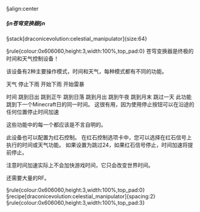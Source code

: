 §align:center
##### §n苍穹变换器§n

§stack[draconicevolution:celestial_manipulator]{size:64}

§rule{colour:0x606060,height:3,width:100%,top_pad:0}
苍穹变换器是终极的时间和天气控制设备！

该设备有2种主要操作模式，时间和天气，每种模式都有不同的功能。

天气
停止下雨
开始下雨
开始雷暴

时间
跳到日出
跳到正午
跳到日落
跳到月出
跳到午夜
跳到月末
跳过一天
此功能跳到下一个Minecraft日的同一时间。 这很有用，因为使用停止按钮可以在沿途的任何位置停止时间加速

这些功能中的每一个都应该是不言自明的。

此设备也可以配置为红石控制。 在红石控制选项卡中，您可以选择在红石信号上执行的时间或天气功能。 如果设置为跳过24，如果红石信号停止，时间加速将提前停止。

注意时间加速实际上不会加快游戏时间，它只会改变世界时间。

还需要大量的RF。

§rule{colour:0x606060,height:3,width:100%,top_pad:0}
§recipe[draconicevolution:celestial_manipulator]{spacing:2}
§rule{colour:0x606060,height:3,width:100%,top_pad:3}